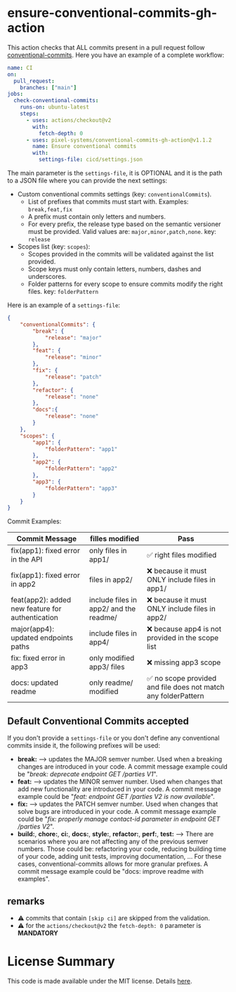 # ensure-conventional-commits-gh-action

This action checks that ALL commits present in a pull request follow [conventional-commits](https://www.conventionalcommits.org/en/v1.0.0/). Here you have an example of a complete workflow:

```yaml
name: CI
on:
  pull_request:
    branches: ["main"]
jobs:
  check-conventional-commits:
    runs-on: ubuntu-latest
    steps:
      - uses: actions/checkout@v2
        with:
          fetch-depth: 0
      - uses: pixel-systems/conventional-commits-gh-action@v1.1.2
        name: Ensure conventional commits
        with:
          settings-file: cicd/settings.json
```

The main parameter is the `settings-file`, it is OPTIONAL and it is the path to a JSON file where you can provide the next settings:

* Custom conventional commits settings (key: `conventionalCommits`).
  * List of prefixes that commits must start with. Examples: `break,feat,fix`
  * A prefix must contain only letters and numbers.
  * For every prefix, the release type based on the semantic versioner must be provided. Valid values are: `major,minor,patch,none`. key: `release`
* Scopes list (key: `scopes`):
  * Scopes provided in the commits will be validated against the list provided.
  * Scope keys must only contain letters, numbers, dashes and underscores.
  * Folder patterns for every scope to ensure commits modify the right files. key: `folderPattern`

Here is an example of a `settings-file`:

```json
{
    "conventionalCommits": {
        "break": {
            "release": "major"
        },
        "feat": {
            "release": "minor"
        },
        "fix": {
            "release": "patch"
        },
        "refactor": {
            "release": "none"
        },
        "docs":{
            "release": "none"
        }
    },
    "scopes": {
        "app1": {
            "folderPattern": "app1"
        },
        "app2": {
            "folderPattern": "app2"
        },
        "app3": {
            "folderPattern": "app3"
        }
    }
}
```

Commit Examples:

| Commit Message                                   | filles modified                        | Pass                                                          |
| ------------------------------------------------ | -------------------------------------- | ------------------------------------------------------------- |
| fix(app1): fixed error in the API                | only files in app1/                    | ✅ right files modified                                        |
| fix(app1): fixed error in app2                   | files in app2/                         | ❌ because it must ONLY include files in app1/                 |
| feat(app2): added new feature for authentication | include files in app2/ and the readme/ | ❌ because it must ONLY include files in app2/                 |
| major(app4): updated endpoints paths             | include files in app4/                 | ❌ because app4 is not provided in the scope list              |
| fix: fixed error in app3                         | only modified app3/ files              | ❌ missing app3 scope                                          |
| docs: updated readme                             | only readme/ modified                  | ✅ no scope provided and file does not match any folderPattern |

## Default Conventional Commits accepted

If you don't provide a `settings-file` or you don't define any conventional commits inside it, the following prefixes will be used:

- **break:** --> updates the MAJOR semver number. Used when a breaking changes are introduced in your code. A commit message example could be "_break: deprecate endpoint GET /parties V1_".
- **feat:** --> updates the MINOR semver number. Used when changes that add new functionality are introduced in your code. A commit message example could be "_feat: endpoint GET /parties V2 is now available_".
- **fix:** --> updates the PATCH semver number. Used when changes that solve bugs are introduced in your code. A commit message example could be "_fix: properly manage contact-id parameter in endpoint GET /parties V2_".
- **build:**, **chore:**, **ci:**, **docs:**, **style:**, **refactor:**, **perf:**, **test:** --> There are scenarios where you are not affecting any of the previous semver numbers. Those could be: refactoring your code, reducing building time of your code, adding unit tests, improving documentation, ... For these cases, conventional-commits allows for more granular prefixes. A commit message example could be "docs: improve readme with examples".

## remarks

* :warning: commits that contain `[skip ci]` are skipped from the validation.
* :warning: for the `actions/checkout@v2` the `fetch-depth: 0` parameter is **MANDATORY**

# License Summary

This code is made available under the MIT license. Details [here](LICENSE).

